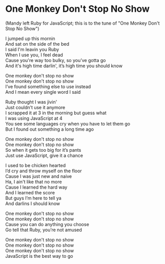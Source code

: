 One Monkey Don't Stop No Show
=
(Mandy left Ruby for JavaScript; this is to the tune of "One Monkey Don't Stop No Show")

I jumped up this mornin <br>
And sat on the side of the bed <br>
I said I'm leavin you Ruby <br>
When I use you, I feel dead <br>
Cause you're way too bulky, so you’ve gotta go <br>
And it's high time darlin', it’s high time you should know <br>

One monkey don't stop no show <br>
One monkey don't stop no show <br>
I’ve found something else to use instead <br>
And I mean every single word I said <br>

Ruby thought I was jivin' <br>
Just couldn’t use it anymore <br>
I scrapped it at 3 in the morning but guess what <br>
I was using JavaScript at 4 <br>
You see some languages cry when you have to let them go <br>
But I found out something a long time ago <br>

One monkey don't stop no show <br>
One monkey don't stop no show <br>
So when it gets too big for it’s pants <br>
Just use JavaScript, give it a chance <br>

I used to be chicken hearted <br>
I’d cry and throw myself on the floor <br>
Cause I was just new and naive <br>
Ha, I ain't like that no more <br>
Cause I learned the hard way <br>
And I learned the score <br>
But guys I’m here to tell ya <br>
And darlins I should know <br>

One monkey don't stop no show <br>
One monkey don't stop no show <br>
Cause you can do anything you choose <br>
Go tell that Ruby, you’re not amused <br>

One monkey don't stop no show <br>
One monkey don't stop no show <br>
One monkey don't stop no show <br>
JavaScript is the best way to go <br>